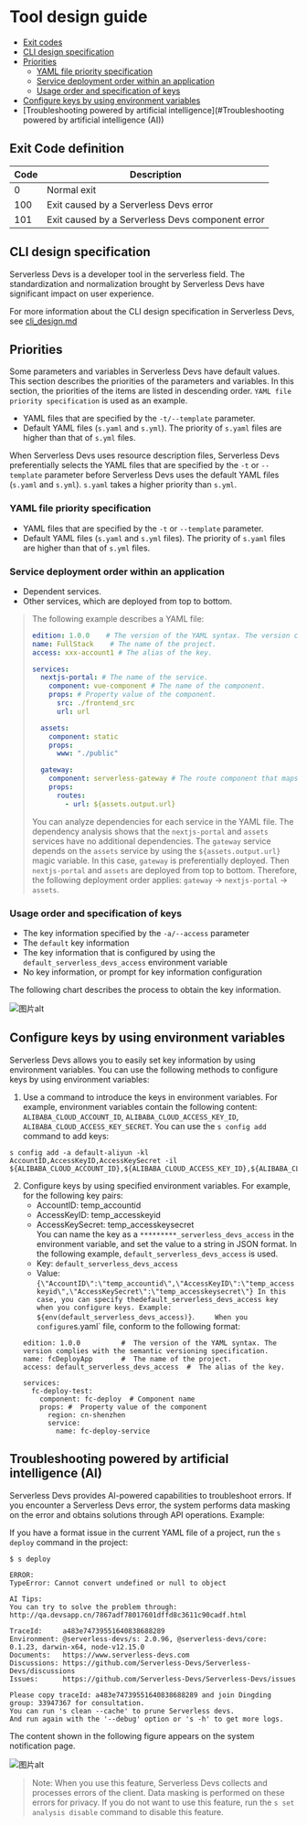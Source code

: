 # Tool design guide

- [Exit codes](#Exit-Code-definition)
- [CLI design specification](#CLI-design-specification)
- [Priorities](#Priorities)
    - [YAML file priority specification](#YAML-file-priority-specification)
    - [Service deployment order within an application](#Service-deployment-order-within-an-application)
    - [Usage order and specification of keys](#Usage-order-and-specification-of-keys)
- [Configure keys by using environment variables](#Configure-keys-by-using-environment-variables)
- [Troubleshooting powered by artificial intelligence](#Troubleshooting powered by artificial intelligence (AI))

## Exit Code definition

| Code | Description                                       |
| ---- | ------------------------------------------------- |
| 0    | Normal  exit                                      |
| 100  | Exit  caused by a Serverless Devs error           |
| 101  | Exit  caused by a Serverless Devs component error |

## CLI design specification

Serverless Devs is a developer tool in the serverless field. The standardization and normalization brought by Serverless Devs have significant impact on user experience. 

For more information about the CLI design specification in Serverless Devs, see [cli_design.md](cli_design.md)


## Priorities

Some parameters and variables in Serverless Devs have default values. This section describes the priorities of the parameters and variables. In this section, the priorities of the items are listed in descending order. `YAML file priority specification` is used as an example.

- YAML files that are specified by the `-t/--template` parameter.
- Default YAML files (`s.yaml` and `s.yml`). The priority of `s.yaml` files are higher than that of `s.yml` files.

When Serverless Devs uses resource description files, Serverless Devs preferentially selects the YAML files that are specified by the `-t` or `--template` parameter before Serverless Devs uses the default YAML files (`s.yaml` and `s.yml`). `s.yaml` takes a higher priority than `s.yml`.

### YAML file priority specification

- YAML files that are specified by the `-t` or `--template` parameter.
- Default YAML files (`s.yaml` and `s.yml` files). The priority of `s.yaml` files are higher than that of `s.yml` files.



### Service deployment order within an application

- Dependent services.
- Other services, which are deployed from top to bottom.

> The following example describes a YAML file:
> ```yaml
> edition: 1.0.0    # The version of the YAML syntax. The version complies with the semantic versioning specification.
> name: FullStack    # The name of the project.
> access: xxx-account1 # The alias of the key.
> 
> services:
>   nextjs-portal: # The name of the service.
>     component: vue-component # The name of the component.
>     props: # Property value of the component.
>       src: ./frontend_src
>       url: url
> 
>   assets:
>     component: static
>     props:
>       www: "./public"
> 
>   gateway:
>     component: serverless-gateway # The route component that maps HTTP URLs to services.
>     props:
>       routes:
>         - url: ${assets.output.url}
> ```
> You can analyze dependencies for each service in the YAML file. The dependency analysis shows that the `nextjs-portal` and `assets` services have no additional dependencies. The `gateway` service depends on the `assets` service by using the `${assets.output.url}` magic variable. In this case, `gateway` is preferentially deployed. Then `nextjs-portal` and `assets` are deployed from top to bottom. Therefore, the following deployment order applies: `gateway` -> `nextjs-portal` -> `assets`.


### Usage order and specification of keys

- The key information specified by the `-a/--access` parameter
- The `default` key information
- The key information that is configured by using the `default_serverless_devs_access` environment variable
- No key information, or prompt for key information configuration

The following chart describes the process to obtain the key information.

![图片alt](https://serverless-article-picture.oss-cn-hangzhou.aliyuncs.com/1635841483040_20211102082444588067.png)



## Configure keys by using environment variables

Serverless Devs allows you to easily set key information by using environment variables. You can use the following methods to configure keys by using environment variables:

1. Use a command to introduce the keys in environment variables. For example, environment variables contain the following content: `ALIBABA_CLOUD_ACCOUNT_ID`, `ALIBABA_CLOUD_ACCESS_KEY_ID`, `ALIBABA_CLOUD_ACCESS_KEY_SECRET`. You can use the `s config add` command to add keys: 

```shell script
s config add -a default-aliyun -kl AccountID,AccessKeyID,AccessKeySecret -il ${ALIBABA_CLOUD_ACCOUNT_ID},${ALIBABA_CLOUD_ACCESS_KEY_ID},${ALIBABA_CLOUD_ACCESS_KEY_SECRET}.
```


2. Configure keys by using specified environment variables. For example, for the following key pairs:
    - AccountID: temp_accountid
    - AccessKeyID: temp_accesskeyid
    - AccessKeySecret: temp_accesskeysecret    
    You can name the key as a `*********_serverless_devs_access` in the environment variable, and set the value to a string in JSON format. In the following example, `default_serverless_devs_access` is used.
    - Key: `default_serverless_devs_access`
    - Value: `{\"AccountID\":\"temp_accountid\",\"AccessKeyID\":\"temp_accesskeyid\",\"AccessKeySecret\":\"temp_accesskeysecret\"}
 In this case, you can specify thedefault_serverless_devs_access key when you configure keys. Example: ${env(default_serverless_devs_access)}`.`
​    
    When you configure `s.yaml` file, conform to the following format: 
    ```
    edition: 1.0.0          #  The version of the YAML syntax. The version complies with the semantic versioning specification.
    name: fcDeployApp       #  The name of the project. 
    access: default_serverless_devs_access  #  The alias of the key.

    services:
      fc-deploy-test:
        component: fc-deploy  # Component name
        props: #  Property value of the component
          region: cn-shenzhen
          service:
            name: fc-deploy-service
    ```

## Troubleshooting powered by artificial intelligence (AI)

Serverless Devs provides AI-powered capabilities to troubleshoot errors. If you encounter a Serverless Devs error, the system performs data masking on the error and obtains solutions through API operations. Example:

If you have a format issue in the current YAML file of a project, run the `s deploy` command in the project: 

```shell script
$ s deploy

ERROR:
TypeError: Cannot convert undefined or null to object

AI Tips:
You can try to solve the problem through: http://qa.devsapp.cn/7867adf78017601dffd8c3611c90cadf.html

TraceId:     a483e74739551640838688289
Environment: @serverless-devs/s: 2.0.96, @serverless-devs/core: 0.1.23, darwin-x64, node-v12.15.0
Documents:   https://www.serverless-devs.com
Discussions: https://github.com/Serverless-Devs/Serverless-Devs/discussions
Issues:      https://github.com/Serverless-Devs/Serverless-Devs/issues

Please copy traceId: a483e74739551640838688289 and join Dingding group: 33947367 for consultation.
You can run 's clean --cache' to prune Serverless devs.
And run again with the '--debug' option or 's -h' to get more logs.
```


The content shown in the following figure appears on the system notification page.

![图片alt](https://serverless-article-picture.oss-cn-hangzhou.aliyuncs.com/1640838881038_20211230043441520071.png)

> Note: When you use this feature, Serverless Devs collects and processes errors of the client. Data masking is performed on these errors for privacy. If you do not want to use this feature, run the `s set analysis disable` command to disable this feature. 

